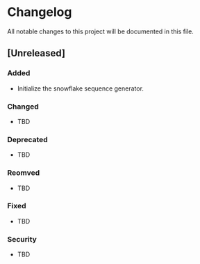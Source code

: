# Changelog

All notable changes to this project will be documented in this file.

## [Unreleased]

### Added
- Initialize the snowflake sequence generator.

### Changed
- TBD

### Deprecated
- TBD

### Reomved
- TBD

### Fixed
- TBD

### Security
- TBD
